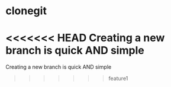 # clonegit
<<<<<<< HEAD
Creating a new branch is quick AND simple
=======
Creating a new branch is quick AND simple
>>>>>>> feature1
